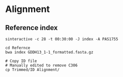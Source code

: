 # Alignment

## Reference index
```
sinteractive -c 28 -t 00:30:00 -J index -A PAS1755

cd Refernce
bwa index GDDH13_1-1_formatted.fasta.gz

# Copy ID file
# Manually edited to remove C306
cp Trimmed/ID Alignment/

```
